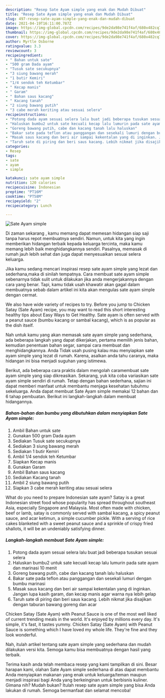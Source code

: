 ```yaml
---
description: "Resep Sate Ayam simple yang enak dan Mudah Dibuat"
title: "Resep Sate Ayam simple yang enak dan Mudah Dibuat"
slug: 497-resep-sate-ayam-simple-yang-enak-dan-mudah-dibuat
date: 2021-04-19T16:11:00.787Z
image: https://img-global.cpcdn.com/recipes/9de2da98e741f4af/680x482cq70/sate-ayam-simple-foto-resep-utama.jpg
thumbnail: https://img-global.cpcdn.com/recipes/9de2da98e741f4af/680x482cq70/sate-ayam-simple-foto-resep-utama.jpg
cover: https://img-global.cpcdn.com/recipes/9de2da98e741f4af/680x482cq70/sate-ayam-simple-foto-resep-utama.jpg
author: Myrtle Osborne
ratingvalue: 3.3
reviewcount: 3
recipeingredient:
- " Bahan untuk sate"
- "500 gram Dada ayam"
- "Tusuk sate secukupnya"
- "3 siung bawang merah"
- "1 butir Kemiri"
- "1/4 sendok teh Ketumbar"
- " Kecap manis"
- " Garam"
- " Bahan saus kacang"
- " Kacang tanah"
- "2 siung bawang putih"
- "3 cabe merah keriting atau sesuai selera"
recipeinstructions:
- "Potong dada ayam sesuai selera lalu buat jadi beberapa tusukan sesuai selera"
- "Haluskan bumbu2 untuk sate kecuali kecap lalu lumurin pada sate ayam dan marinasi 10 menit"
- "Goreng bawang putih, cabe dan kacang tanah lalu haluskan"
- "Bakar sate pada teflon atau panggangan dan sesekali lumuri dengan bumbu marinasi"
- "Masak saus kacang dan beri air sampai kekentalan yang di inginkan. Jangan lupa kasih garam, dan kecap manis agar warna nya lebih gelap"
- "Taruh sate di piring dan beri saus kacang. Lebih nikmat jika disajikan dengan taburan bawang goreng dan acar"
categories:
- Resep
tags:
- sate
- ayam
- simple

katakunci: sate ayam simple 
nutrition: 120 calories
recipecuisine: Indonesian
preptime: "PT16M"
cooktime: "PT58M"
recipeyield: "2"
recipecategory: Lunch

---
```



![Sate Ayam simple](https://img-global.cpcdn.com/recipes/9de2da98e741f4af/680x482cq70/sate-ayam-simple-foto-resep-utama.jpg)

Di zaman  sekarang , kamu memang dapat memesan hidangan siap saji tanpa harus repot membuatnya sendiri. Namun, untuk kita yang ingin memberikan hidangan terbaik kepada keluarga tercinta, maka kamu memang lebih baik menghidangkannya sendiri. Pasalnya, memasak di rumah jauh lebih sehat dan juga dapat menyesuaikan sesuai selera keluarga.

Jika kamu sedang mencari inspirasi resep sate ayam simple yang lezat dan sederhana,maka di sinilah tempatnya. Cara membuat sate ayam simple  sebenarnya tidak sulit untuk dilakukan jika anda mengerjakannya dengan cara yang benar. Tapi, kamu tidak usah khawatir akan gagal dalam membuatnya 
sebab dalam artikel ini kita akan mengulas sate ayam simple dengan cermat.  

We also have wide variety of recipes to try. Before you jump to Chicken Satay (Sate Ayam) recipe, you may want to read this short interesting healthy tips about Easy Ways to Get Healthy. Sate ayam is often served with a peanut sauce (bumbu kacang or sambal kacang), which is as popular as the dish itself.

Nah untuk kamu yang akan memasak sate ayam simple yang sederhana, ada beberapa langkah yang dapat dikerjakan, pertama memilih jenis bahan, kemudian penentuan bahan segar, sampai cara membuat dan menghidangkannya. Anda Tidak usah pusing kalau mau menyiapkan sate ayam simple yang lezat di rumah. Karena, asalkan anda  tahu caranya, maka hidangan ini bisa menjadi suguhan yang istimewa.

Berikut, ada beberapa cara praktis  dalam mengolah caramembuat sate ayam simple yang siap dikreasikan. Sekarang, yuk kita coba variasikan sate ayam simple sendiri di rumah. Tetap dengan bahan sederhana, sajian ini dapat memberi manfaat untuk membantu menjaga kesehatan tubuhmu sekeluarga. Anda dapat membuat Sate Ayam simple memakai 12 bahan dan 6 tahap pembuatan. Berikut ini langkah-langkah dalam membuat hidangannya.

<!--inarticleads1-->

##### Bahan-bahan dan bumbu yang dibutuhkan dalam menyiapkan Sate Ayam simple:

1. Ambil  Bahan untuk sate
1. Gunakan 500 gram Dada ayam
1. Sediakan Tusuk sate secukupnya
1. Sediakan 3 siung bawang merah
1. Sediakan 1 butir Kemiri
1. Ambil 1/4 sendok teh Ketumbar
1. Siapkan  Kecap manis
1. Gunakan  Garam
1. Ambil  Bahan saus kacang
1. Sediakan  Kacang tanah
1. Ambil 2 siung bawang putih
1. Siapkan 3 cabe merah keriting atau sesuai selera


What do you need to prepare Indonesian sate ayam? Satay is a great Indonesian street food whose popularity has spread throughout southeast Asia, especially Singapore and Malaysia. Most often made with chicken, beef or lamb, satay is commonly served with sambal kacang, a spicy peanut sauce, and acar ketimun, a simple cucumber pickle. With a serving of rice cakes blanketed with a sweet peanut sauce and a sprinkle of crispy fried shallots, it will be an undeniably satisfying dinner. 

<!--inarticleads2-->

##### Langkah-langkah membuat Sate Ayam simple:

1. Potong dada ayam sesuai selera lalu buat jadi beberapa tusukan sesuai selera
1. Haluskan bumbu2 untuk sate kecuali kecap lalu lumurin pada sate ayam dan marinasi 10 menit
1. Goreng bawang putih, cabe dan kacang tanah lalu haluskan
1. Bakar sate pada teflon atau panggangan dan sesekali lumuri dengan bumbu marinasi
1. Masak saus kacang dan beri air sampai kekentalan yang di inginkan. Jangan lupa kasih garam, dan kecap manis agar warna nya lebih gelap
1. Taruh sate di piring dan beri saus kacang. Lebih nikmat jika disajikan dengan taburan bawang goreng dan acar


Chicken Satay (Sate Ayam) with Peanut Sauce is one of the most well liked of current trending meals in the world. It&#39;s enjoyed by millions every day. It&#39;s simple, it&#39;s fast, it tastes yummy. Chicken Satay (Sate Ayam) with Peanut Sauce is something which I have loved my whole life. They&#39;re fine and they look wonderful. 

Nah, itulah artikel tentang  sate ayam simple  yang sederhana dan mudah dilakukan versi kita. Semoga kamu bisa membuatnya dengan hasil yang terbaik. 

Terima kasih anda telah membaca resep yang kami tampilkan di sini. Besar harapan kami, olahan  Sate Ayam simple sederhana di atas dapat membantu Anda menyiapkan makanan yang enak untuk keluarga/teman maupun menjadi inspirasi bagi Anda yang berkeinginan untuk berbisnis kuliner. Gimana nih? Mudah bukan? Itulah resep sate ayam simple yang bisa Anda lakukan di rumah. Semoga bermanfaat dan selamat mencoba!

